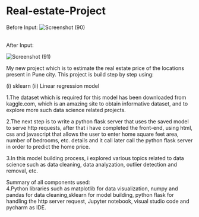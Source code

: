 # Real-estate-Project

Before Input:
![Screenshot (90)](https://github.com/user-attachments/assets/7ff7f047-aa5a-4a38-8ea6-79f1c63edbd6)

<br>
After Input:

![Screenshot (91)](https://github.com/user-attachments/assets/b972ae25-83c2-4223-8863-51c97777a633)


My new project which is  to estimate the real estate price of the locations present in Pune city. This project is build step by step using:

(i) sklearn
(ii) Linear regression model 
<br>

1.The dataset which is required for this model has been downloaded from kaggle.com, which is an amazing site to obtain informative dataset, and to explore more such data science related projects.
<br>

2.The next step is to write a python flask server that uses the saved model to serve http requests, after that i have completed the front-end, using html, css and javascript that allows the user to enter home square feet area, number of bedrooms, etc. details and it call later call the python flask server in order to predict the home price.
<br>

3.In this model building process, i explored various topics related to data science such as data cleaning, data analyzation, outlier detection and removal, etc. 
<br>

Summary of all components used:
<br>
4.Python libraries such as matplotlib for data visualization, numpy and pandas for data cleaning,sklearn for model building, python flask for handling the http server request, Jupyter notebook, visual studio code and pycharm as IDE.
